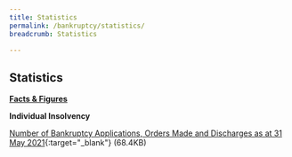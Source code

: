 ```yaml
---
title: Statistics
permalink: /bankruptcy/statistics/
breadcrumb: Statistics

---
```



Statistics
---

<u><b>Facts & Figures</b></u>

**Individual Insolvency**

[Number of Bankruptcy Applications, Orders Made and Discharges as at 31 May 2021](/files/NumberofBankruptcyApplicationsOrdersMadeandDischarges(May2021).pdf/){:target="_blank"} (68.4KB)
